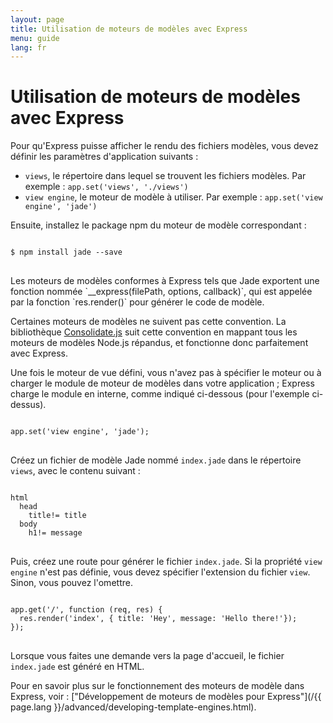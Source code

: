 ```yaml
---
layout: page
title: Utilisation de moteurs de modèles avec Express
menu: guide
lang: fr
---
```


# Utilisation de moteurs de modèles avec Express

Pour qu'Express puisse afficher le rendu des fichiers modèles, vous devez définir les paramètres d'application suivants :

* `views`, le répertoire dans lequel se trouvent les fichiers modèles. Par exemple : `app.set('views', './views')`
* `view engine`, le moteur de modèle à utiliser. Par exemple : `app.set('view engine', 'jade')`

Ensuite, installez le package npm du moteur de modèle correspondant :

<pre>
<code class="language-sh" translate="no">
$ npm install jade --save
</code>
</pre>

<div class="doc-box doc-notice" markdown="1">
Les moteurs de modèles conformes à Express tels que Jade exportent une fonction nommée `__express(filePath, options, callback)`, qui est appelée par la fonction `res.render()` pour générer le code de modèle.

Certaines moteurs de modèles ne suivent pas cette convention. La bibliothèque [Consolidate.js](https://www.npmjs.org/package/consolidate) suit cette convention en mappant tous les moteurs de modèles Node.js répandus, et fonctionne donc parfaitement avec Express.
</div>

Une fois le moteur de vue défini, vous n'avez pas à spécifier le moteur ou à charger le module de moteur de modèles dans votre application ; Express charge le module en interne, comme indiqué ci-dessous (pour l'exemple ci-dessus).

<pre>
<code class="language-javascript" translate="no">
app.set('view engine', 'jade');
</code>
</pre>

Créez un fichier de modèle Jade nommé `index.jade` dans le répertoire `views`, avec le contenu suivant :

<pre>
<code class="language-javascript" translate="no">
html
  head
    title!= title
  body
    h1!= message
</code>
</pre>

Puis, créez une route pour générer le fichier `index.jade`. Si la propriété `view engine` n'est pas définie, vous devez spécifier l'extension du fichier `view`. Sinon, vous pouvez l'omettre.

<pre>
<code class="language-javascript" translate="no">
app.get('/', function (req, res) {
  res.render('index', { title: 'Hey', message: 'Hello there!'});
});
</code>
</pre>

Lorsque vous faites une demande vers la page d'accueil, le fichier `index.jade` est généré en HTML.

Pour en savoir plus sur le fonctionnement des moteurs de modèle dans Express, voir : ["Développement de moteurs de modèles pour Express"](/{{ page.lang }}/advanced/developing-template-engines.html).
